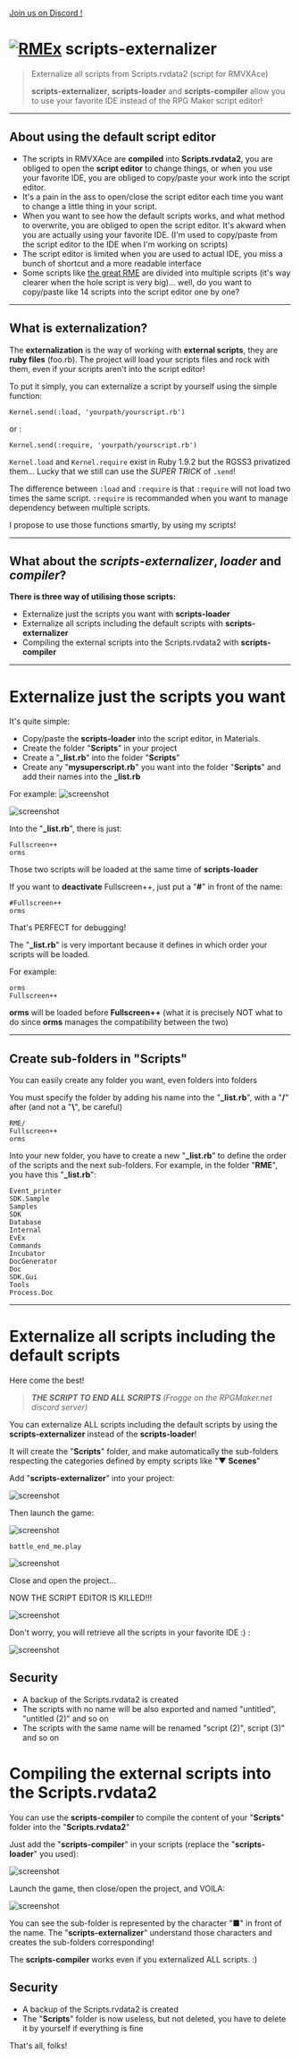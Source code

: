 [Join us on Discord !](https://discord.gg/yRUZcdQ)

# [![RMEx](http://rmex.github.io/images/rmex-shortcut.png)](http://rmex.github.io) scripts-externalizer
> Externalize all scripts from Scripts.rvdata2 (script for RMVXAce)
>
> **scripts-externalizer**, **scripts-loader** and **scripts-compiler** allow you to use your favorite IDE instead of the RPG Maker script editor!

***
## About using the default script editor


* The scripts in RMVXAce are **compiled** into **Scripts.rvdata2**, you are obliged to open the **script editor** to change things, or when you use your favorite IDE, you are obliged to copy/paste your work into the script editor.
* It's a pain in the ass to open/close the script editor each time you want to change a little thing in your script.
* When you want to see how the default scripts works, and what method to overwrite, you are obliged to open the script editor. It's akward when you are actually using your favorite IDE. (I'm used to copy/paste from the script editor to the IDE when I'm working on scripts)
* The script editor is limited when you are used to actual IDE, you miss a bunch of shortcut and a more readable interface
* Some scripts like [the great RME](https://github.com/RMEx/RME) are divided into multiple scripts (it's way clearer when the hole script is very big)... well, do you want to copy/paste like 14 scripts into the script editor one by one?

***
## What is externalization?

The **externalization** is the way of working with **external scripts**, they are **ruby files** (foo.rb). The project will load your scripts files and rock with them, even if your scripts aren't into the script editor!

To put it simply, you can externalize a script by yourself using the simple function:
```
Kernel.send(:load, 'yourpath/yourscript.rb')
```
or :
```
Kernel.send(:require, 'yourpath/yourscript.rb')
```

`Kernel.load` and `Kernel.require` exist in Ruby 1.9.2 but the RGSS3 privatized them... Lucky that we still can use the *SUPER TRICK* of `.send`!

The difference between `:load` and `:require` is that `:require` will not load two times the same script. `:require` is recommanded when you want to manage dependency between multiple scripts.

I propose to use those functions smartly, by using my scripts!

***
## What about the *scripts-externalizer*, *loader* and *compiler*?

**There is three way of utilising those scripts:**

* Externalize just the scripts you want with **scripts-loader**
* Externalize all scripts including the default scripts with **scripts-externalizer**
* Compiling the external scripts into the Scripts.rvdata2 with **scripts-compiler**
***
# Externalize just the scripts you want

It's quite simple:
* Copy/paste the **scripts-loader** into the script editor, in Materials.
* Create the folder "**Scripts**" in your project
* Create a "**_list.rb**" into the folder "**Scripts**"
* Create any "**mysuperscript.rb**" you want into the folder "**Scripts**" and add their names into the **_list.rb**

For example:
![screenshot](http://biloucorp.com/BCW/Joke/sample2.png)

![screenshot](http://biloucorp.com/BCW/Joke/sample1.png)

Into the "**_list.rb**", there is just:
```
Fullscreen++
orms
```
Those two scripts will be loaded at the same time of **scripts-loader**

If you want to **deactivate** Fullscreen++, just put a "**#**" in front of the name:
```
#Fullscreen++
orms
```
That's PERFECT for debugging!

The "**_list.rb**" is very important because it defines in which order your scripts will be loaded.

For example:
```
orms
Fullscreen++
```
**orms** will be loaded before **Fullscreen++** (what it is precisely NOT what to do since **orms** manages the compatibility between the two)

---
## Create sub-folders in "Scripts"

You can easily create any folder you want, even folders into folders

You must specify the folder by adding his name into the "**_list.rb**", with a "**/**" after (and not a "**\\**", be careful)
```
RME/
Fullscreen++
orms
```
Into your new folder, you have to create a new "**_list.rb**" to define the order of the scripts and the next sub-folders.
For example, in the folder "**RME**", you have this "**_list.rb**":
```
Event_printer
SDK.Sample
Samples
SDK
Database
Internal 
EvEx 
Commands 
Incubator
DocGenerator
Doc 
SDK.Gui 
Tools 
Process.Doc
```
***
# Externalize all scripts including the default scripts

Here come the best! 

> ***THE SCRIPT TO END ALL SCRIPTS***
*(Frogge on the RPGMaker.net discord server)*

You can externalize ALL scripts including the default scripts by using the **scripts-externalizer** instead of the **scripts-loader**!

It will create the "**Scripts**" folder, and make automatically the sub-folders respecting the categories defined by empty scripts like "**▼ Scenes**"

Add "**scripts-externalizer**" into your project:

![screenshot](http://biloucorp.com/BCW/Joke/sample3.png)

Then launch the game:

![screenshot](http://biloucorp.com/BCW/Joke/sample4.png)

`battle_end_me.play`

![screenshot](http://biloucorp.com/BCW/Joke/sample5.png)

Close and open the project...

NOW THE SCRIPT EDITOR IS KILLED!!!

![screenshot](http://biloucorp.com/BCW/Joke/sample6.png)

Don't worry, you will retrieve all the scripts in your favorite IDE :) :

![screenshot](http://biloucorp.com/BCW/Joke/sample7.png)

## Security

* A backup of the Scripts.rvdata2 is created
* The scripts with no name will be also exported and named "untitled", "untitled (2)" and so on
* The scripts with the same name will be renamed "script (2)", script (3)" and so on


# Compiling the external scripts into the Scripts.rvdata2

You can use the **scripts-compiler** to compile the content of your "**Scripts**" folder into the "**Scripts.rvdata2**"

Just add the "**scripts-compiler**" in your scripts (replace the "**scripts-loader**" you used):

![screenshot](http://biloucorp.com/BCW/Joke/sample8.png)

Launch the game, then close/open the project, and VOILA:

![screenshot](http://biloucorp.com/BCW/Joke/sample9.png)

You can see the sub-folder is represented by the character "■" in front of the name. The "**scripts-externalizer**" understand those characters and creates the sub-folders corresponding!

The **scripts-compiler** works even if you externalized ALL scripts. :)

## Security

* A backup of the Scripts.rvdata2 is created
* The "**Scripts**" folder is now useless, but not deleted, you have to delete it by yourself if everything is fine

That's all, folks!